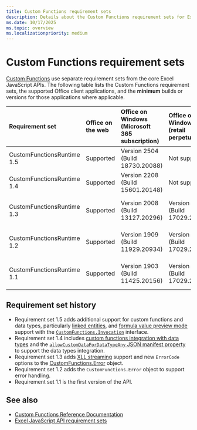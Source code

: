 ```yaml
---
title: Custom Functions requirement sets
description: Details about the Custom Functions requirement sets for Excel JavaScript API.
ms.date: 10/17/2025
ms.topic: overview
ms.localizationpriority: medium
---
```


# Custom Functions requirement sets

[Custom Functions](/office/dev/add-ins/excel/custom-functions-overview) use separate requirement sets from the core Excel JavaScript APIs. The following table lists the Custom Functions requirement sets, the supported Office client applications, and the **minimum** builds or versions for those applications where applicable.

| Requirement set | Office on the web | Office on Windows<br>(Microsoft 365 subscription) | Office on Windows<br>(retail perpetual) | Office on Windows<br>(volume-licensed perpetual/[LTSC](/office/dev/add-ins/resources/resources-glossary#long-term-service-channel-ltsc)) | Office on Mac | Office on iPad |
|:-----|:-----|:-----|:-----|:-----|:-----|:-----|
| CustomFunctionsRuntime 1.5 | Supported | Version 2504 (Build 18730.20088) | Not supported | Not supported | Version 16.96 (25042933) | Not supported |
| CustomFunctionsRuntime 1.4 | Supported | Version 2208 (Build 15601.20148) | Not supported | Not supported | Version 16.64 (22081401) | Not supported |
| CustomFunctionsRuntime 1.3 | Supported | Version 2008 (Build 13127.20296) | Version 2311 (Build 17029.20126) | Office 2021: Version 2108 (Build 14332.20011) | Version 16.40 (20081000) | Not supported |
| CustomFunctionsRuntime 1.2 | Supported | Version 1909 (Build 11929.20934) | Version 2311 (Build 17029.20126) | Office 2021: Version 2108 (Build 14332.20011) | Version 16.34 (20020900) | Not supported |
| CustomFunctionsRuntime 1.1 | Supported | Version 1903 (Build 11425.20156) | Version 2311 (Build 17029.20126) | Office 2021: Version 2108 (Build 14332.20011) | Version 16.34 (20020900) | Not supported |

## Requirement set history

- Requirement set 1.5 adds additional support for custom functions and data types, particularly [linked entities](/office/dev/add-ins/excel/excel-data-types-linked-entity-cell-values), and [formula value preview mode](/office/dev/add-ins/excel/custom-functions-formula-value-preview) support with the [`CustomFunctions.Invocation`](/javascript/api/custom-functions-runtime/customfunctions.invocation) interface.
- Requirement set 1.4 includes [custom functions integration with data types](/office/dev/add-ins/excel/custom-functions-data-types-concepts) and the [`allowCustomDataForDataTypeAny` JSON manifest property](/office/dev/add-ins/excel/custom-functions-json#allowcustomdatafordatatypeany) to support the data types integration.
- Requirement set 1.3 adds [XLL streaming](/office/dev/add-ins/excel/make-custom-functions-compatible-with-xll-udf#custom-function-behavior-for-xll-compatible-functions) support and new `ErrorCode` options to the [CustomFunctions.Error](/javascript/api/custom-functions-runtime/customfunctions.error) object.
- Requirement set 1.2 adds the `CustomFunctions.Error` object to support error handling.
- Requirement set 1.1 is the first version of the API.

## See also

- [Custom Functions Reference Documentation](/javascript/api/custom-functions-runtime)
- [Excel JavaScript API requirement sets](excel-api-requirement-sets.md)
